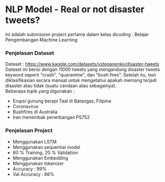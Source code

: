 # NLP Model - Real or not disaster tweets?
Ini adalah submission project pertama dalam kelas dicoding : Belajar Pengembangan Machine Learning

### Penjelasan Dataset
Dataset : https://www.kaggle.com/datasets/vstepanenko/disaster-tweets
Dataset ini berisi dengan 11000 tweets yang mengandung disaster tweets keyword seperti "crash", "quarantine", dan "bush fires". Setelah itu, text diklasifikasian secara manual untuk mengetahui apakah memang terjadi disaster atau tidak (suatu candaan atau sebagainya).  
Beberapa topik yang digunakan :
- Erupsi gunung berapi Taal di Batangas, Filipina
- Coronavirus
- Bushfires di Australia
- Iran menembak penerbangan PS752

### Penjelasan Project
- Menggunakan LSTM
- Menggunakan sequential model
- 80 % Training, 20 % Validation
- Menggunakan Embedding
- Menggunakan tokenizer
- Accuracy : 99%
- Val Accuracy : 86%

